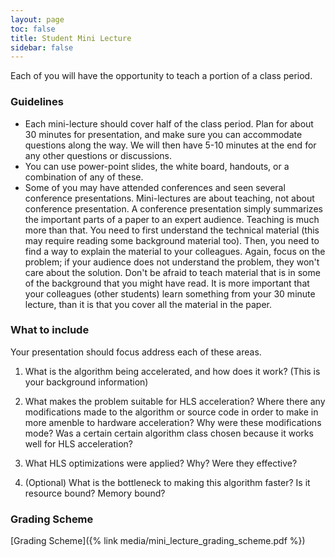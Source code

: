 ```yaml
---
layout: page
toc: false
title: Student Mini Lecture
sidebar: false
---
```


Each of you will have the opportunity to teach a portion of a class period.

### Guidelines
* Each mini-lecture should cover half of the class period. Plan for about 30 minutes for presentation, and make sure you can accommodate questions along the way. We will then have 5-10 minutes at the end for any other questions or discussions.
* You can use power-point slides, the white board, handouts, or a combination of any of these.
* Some of you may have attended conferences and seen several conference presentations. Mini-lectures are about teaching, not about conference presentation. A conference presentation simply summarizes the important parts of a paper to an expert audience. Teaching is much more than that. You need to first understand the technical material (this may require reading some background material too). Then, you need to find a way to explain the material to your colleagues. Again, focus on the problem; if your audience does not understand the problem, they won't care about the solution. Don't be afraid to teach material that is in some of the background that you might have read. It is more important that your colleagues (other students) learn something from your 30 minute lecture, than it is that you cover all the material in the paper.

### What to include

Your presentation should focus address each of these areas.  
1. What is the algorithm being accelerated, and how does it work?  (This is your background information)

2. What makes the problem suitable for HLS acceleration? Where there any modifications made to the algorithm or source code in order to make in more amenble to hardware acceleration?  Why were these modifications mode? Was a certain certain algorithm class chosen because it works well for HLS acceleration?

3. What HLS optimizations were applied?  Why?  Were they effective?  

4. (Optional) What is the bottleneck to making this algorithm faster?  Is it resource bound?  Memory bound?


### Grading Scheme

[Grading Scheme]({% link media/mini_lecture_grading_scheme.pdf %})